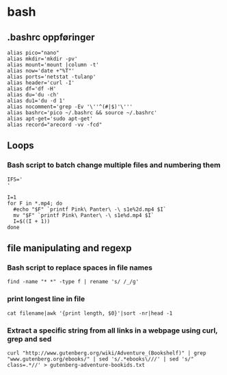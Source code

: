 # bash

## .bashrc oppføringer

    alias pico="nano"
    alias mkdir='mkdir -pv'
    alias mount='mount |column -t'
    alias now='date +"%T"'
    alias ports='netstat -tulanp'
    alias header='curl -I'
    alias df='df -H'
    alias du='du -ch'
    alias du1='du -d 1'
    alias nocomment='grep -Ev '\''^(#|$)'\'''
    alias bashrc='pico ~/.bashrc && source ~/.bashrc'
    alias apt-get='sudo apt-get'
    alias record="arecord -vv -fcd"

## Loops

### Bash script to batch change multiple files and numbering them

    IFS='
    '
    
    I=1
    for F in *.mp4; do
      #echo "$F" `printf Pink\ Panter\ -\ s1e%2d.mp4 $I`
      mv "$F" `printf Pink\ Panter\ -\ s1e%d.mp4 $I`
      I=$((I + 1))
    done

## file manipulating and regexp

### Bash script to replace spaces in file names
    find -name "* *" -type f | rename 's/ /_/g'

### print longest line in file
    cat filename|awk '{print length, $0}'|sort -nr|head -1

### Extract a specific string from all links in a webpage using curl, grep and sed
    curl "http://www.gutenberg.org/wiki/Adventure_(Bookshelf)" | grep "www.gutenberg.org/ebooks/" | sed 's/.*ebooks\///' | sed 's/" class=.*//' > gutenberg-adventure-bookids.txt
